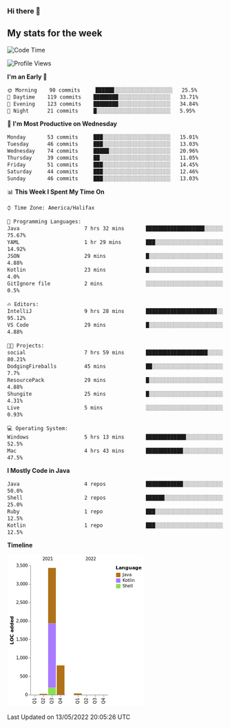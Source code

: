 ### Hi there 👋

## My stats for the week
<!--START_SECTION:waka-->
![Code Time](http://img.shields.io/badge/Code%20Time-194%20hrs%2035%20mins-blue)

![Profile Views](http://img.shields.io/badge/Profile%20Views-2-blue)

**I'm an Early 🐤** 

```text
🌞 Morning    90 commits     ██████░░░░░░░░░░░░░░░░░░░   25.5% 
🌆 Daytime    119 commits    ████████░░░░░░░░░░░░░░░░░   33.71% 
🌃 Evening    123 commits    ████████░░░░░░░░░░░░░░░░░   34.84% 
🌙 Night      21 commits     █░░░░░░░░░░░░░░░░░░░░░░░░   5.95%

```
📅 **I'm Most Productive on Wednesday** 

```text
Monday       53 commits     ███░░░░░░░░░░░░░░░░░░░░░░   15.01% 
Tuesday      46 commits     ███░░░░░░░░░░░░░░░░░░░░░░   13.03% 
Wednesday    74 commits     █████░░░░░░░░░░░░░░░░░░░░   20.96% 
Thursday     39 commits     ██░░░░░░░░░░░░░░░░░░░░░░░   11.05% 
Friday       51 commits     ███░░░░░░░░░░░░░░░░░░░░░░   14.45% 
Saturday     44 commits     ███░░░░░░░░░░░░░░░░░░░░░░   12.46% 
Sunday       46 commits     ███░░░░░░░░░░░░░░░░░░░░░░   13.03%

```


📊 **This Week I Spent My Time On** 

```text
⌚︎ Time Zone: America/Halifax

💬 Programming Languages: 
Java                     7 hrs 32 mins       ███████████████████░░░░░░   75.67% 
YAML                     1 hr 29 mins        ███░░░░░░░░░░░░░░░░░░░░░░   14.92% 
JSON                     29 mins             █░░░░░░░░░░░░░░░░░░░░░░░░   4.88% 
Kotlin                   23 mins             █░░░░░░░░░░░░░░░░░░░░░░░░   4.0% 
GitIgnore file           2 mins              ░░░░░░░░░░░░░░░░░░░░░░░░░   0.5%

🔥 Editors: 
IntelliJ                 9 hrs 28 mins       ███████████████████████░░   95.12% 
VS Code                  29 mins             █░░░░░░░░░░░░░░░░░░░░░░░░   4.88%

🐱‍💻 Projects: 
social                   7 hrs 59 mins       ████████████████████░░░░░   80.21% 
DodgingFireballs         45 mins             ██░░░░░░░░░░░░░░░░░░░░░░░   7.7% 
ResourcePack             29 mins             █░░░░░░░░░░░░░░░░░░░░░░░░   4.88% 
Shungite                 25 mins             █░░░░░░░░░░░░░░░░░░░░░░░░   4.31% 
Live                     5 mins              ░░░░░░░░░░░░░░░░░░░░░░░░░   0.93%

💻 Operating System: 
Windows                  5 hrs 13 mins       █████████████░░░░░░░░░░░░   52.5% 
Mac                      4 hrs 43 mins       ████████████░░░░░░░░░░░░░   47.5%

```

**I Mostly Code in Java** 

```text
Java                     4 repos             ████████████░░░░░░░░░░░░░   50.0% 
Shell                    2 repos             ██████░░░░░░░░░░░░░░░░░░░   25.0% 
Ruby                     1 repo              ███░░░░░░░░░░░░░░░░░░░░░░   12.5% 
Kotlin                   1 repo              ███░░░░░░░░░░░░░░░░░░░░░░   12.5%

```


**Timeline**

![Chart not found](https://raw.githubusercontent.com/lyndseyy/lyndseyy/main/charts/bar_graph.png) 


 Last Updated on 13/05/2022 20:05:26 UTC
<!--END_SECTION:waka-->